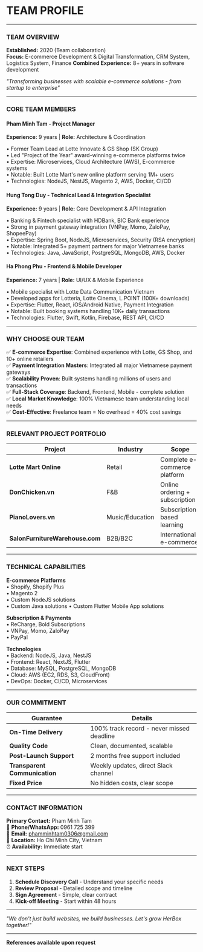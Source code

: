 # TEAM PROFILE

---

### **TEAM OVERVIEW**

**Established:** 2020 (Team collaboration)  
**Focus:** E-commerce Development & Digital Transformation, CRM System, Logistics System, Finance 
**Combined Experience:** 8+ years in software development   

*"Transforming businesses with scalable e-commerce solutions - from startup to enterprise"*

---

### **CORE TEAM MEMBERS**

#### **Pham Minh Tam** - Project Manager
**Experience:** 9 years | **Role:** Architecture & Coordination

• Former Team Lead at Lotte Innovate & GS Shop (SK Group)  
• Led "Project of the Year" award-winning e-commerce platforms twice  
• Expertise: Microservices, Cloud Architecture (AWS), E-commerce systems  
• Notable: Built Lotte Mart's new online platform serving 1M+ users  
• Technologies: NodeJS, NestJS, Magento 2, AWS, Docker, CI/CD  

#### **Hung Tong Duy** - Technical Lead & Integration Specialist  
**Experience:** 9 years | **Role:** Core Development & API Integration

• Banking & Fintech specialist with HDBank, BIC Bank experience  
• Strong in payment gateway integration (VNPay, Momo, ZaloPay, ShopeePay)  
• Expertise: Spring Boot, NodeJS, Microservices, Security (RSA encryption)  
• Notable: Integrated 5+ payment partners for major Vietnamese banks  
• Technologies: Java, JavaScript, PostgreSQL, MongoDB, AWS, Docker  

#### **Ha Phong Phu** - Frontend & Mobile Developer  
**Experience:** 7 years | **Role:** UI/UX & Mobile Experience

• Mobile specialist with Lotte Data Communication Vietnam  
• Developed apps for Lotteria, Lotte Cinema, L.POINT (100K+ downloads)  
• Expertise: Flutter, React, iOS/Android Native, Payment Integration  
• Notable: Built booking systems handling 10K+ daily transactions  
• Technologies: Flutter, Swift, Kotlin, Firebase, REST API, CI/CD  

---

### **WHY CHOOSE OUR TEAM**

✅ **E-commerce Expertise**: Combined experience with Lotte, GS Shop, and 10+ online retailers  
✅ **Payment Integration Masters**: Integrated all major Vietnamese payment gateways  
✅ **Scalability Proven**: Built systems handling millions of users and transactions  
✅ **Full-Stack Coverage**: Backend, Frontend, Mobile - complete solution  
✅ **Local Market Knowledge**: 100% Vietnamese team understanding local needs  
✅ **Cost-Effective**: Freelance team = No overhead = 40% cost savings  

---

### **RELEVANT PROJECT PORTFOLIO**

| Project | Industry | Scope | Results |
|---------|----------|-------|---------|
| **Lotte Mart Online** | Retail | Complete e-commerce platform | ~1M+ users, ~50K orders/month |
| **DonChicken.vn** | F&B | Online ordering + subscription | 300% growth in 6 months |
| **PianoLovers.vn** | Music/Education | Subscription-based learning | ~5000+ users, ~100 orders/month  |
| **SalonFurnitureWarehouse.com** | B2B/B2C | International e-commerce | $2M+ annual revenue |

---

### **TECHNICAL CAPABILITIES**

**E-commerce Platforms**  
• Shopify, Shopify Plus  
• Magento 2  
• Custom NodeJS solutions  
• Custom Java solutions
• Custom Flutter Mobile App solutions


**Subscription & Payments**  
• ReCharge, Bold Subscriptions  
• VNPay, Momo, ZaloPay  
• PayPal  

**Technologies**  
• Backend: NodeJS, Java, NestJS  
• Frontend: React, NextJS, Flutter  
• Database: MySQL, PostgreSQL, MongoDB  
• Cloud: AWS (EC2, RDS, S3, CloudFront)  
• DevOps: Docker, CI/CD, Microservices  

---

### **OUR COMMITMENT**

| Guarantee | Details |
|-----------|---------|
| **On-Time Delivery** | 100% track record - never missed deadline |
| **Quality Code** | Clean, documented, scalable |
| **Post-Launch Support** | 2 months free support included |
| **Transparent Communication** | Weekly updates, direct Slack channel |
| **Fixed Price** | No hidden costs, clear scope |

---

### **CONTACT INFORMATION**

**Primary Contact:** Pham Minh Tam  
📱 **Phone/WhatsApp:** 0961 725 399  
📧 **Email:** phamminhtam0306@gmail.com  
📍 **Location:** Ho Chi Minh City, Vietnam  
⏰ **Availability:** Immediate start  

---

### **NEXT STEPS**

1. **Schedule Discovery Call** - Understand your specific needs
2. **Review Proposal** - Detailed scope and timeline
3. **Sign Agreement** - Simple, clear contract
4. **Kick-off Meeting** - Start within 48 hours

---

*"We don't just build websites, we build businesses. Let's grow HerBox together!"*

---

**References available upon request**
